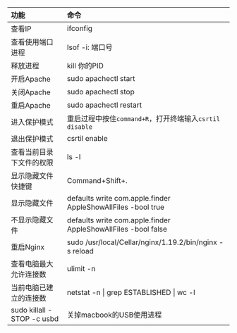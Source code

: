 | 功能 | 命令 |
| :--- | :--- |
| 查看IP | ifconfig |
| 查看使用端口进程 | lsof -i: 端口号 |
| 释放进程 | kill 你的PID |
|开启Apache|sudo apachectl start|
|关闭Apache|sudo apachectl stop|
|重启Apache | sudo apachectl restart|
| 进入保护模式 | 重启过程中按住`command+R`，打开终端输入`csrtil disable` |
| 退出保护模式 | csrtil enable |
| 查看当前目录下文件的权限 | ls -l |
| 显示隐藏文件快捷键 | Command+Shift+. |
|显示隐藏文件|defaults write com.apple.finder AppleShowAllFiles -bool true|
|不显示隐藏文件|defaults write com.apple.finder AppleShowAllFiles -bool false|
|重启Nginx|sudo /usr/local/Cellar/nginx/1.19.2/bin/nginx -s reload|
|查看电脑最大允许连接数|ulimit -n|
|当前电脑已建立的连接数|netstat -n \| grep ESTABLISHED \| wc -l|
|sudo killall -STOP -c usbd|关掉macbook的USB使用进程|














